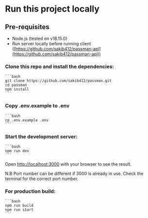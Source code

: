 # Run this project locally

## Pre-requisites

- Node.js (tested on v18.15.0)
- Run server locally before running client ([https://github.com/sakib412/passman-api](https://github.com/sakib412/passman-api))



### Clone this repo and install the dependencies:
    
    ```bash
    git clone https://github.com/sakib412/passman.git
    cd passman
    npm install
    ```

### Copy .env.example to .env

    ```bash
    cp .env.example .env
    ```

### Start the development server:

    ```bash
    npm run dev
    ```

Open [http://localhost:3000](http://localhost:3000) with your browser to see the result.

N.B Port number can be different if 3000 is already in use. Check the terminal for the correct port number. 

### For production build:

    ```bash
    npm run build
    npm run start
    ```
